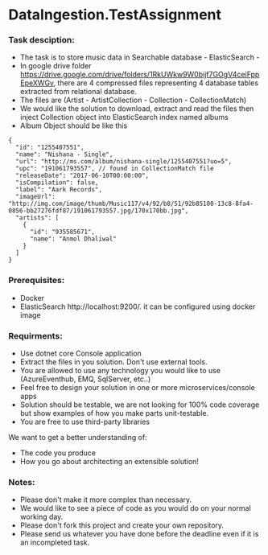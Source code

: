 # DataIngestion.TestAssignment

### Task desciption:
- The task is to store music data in Searchable database - ElasticSearch - 
- In google drive folder https://drive.google.com/drive/folders/1RkUWkw9W0bijf7GOgV4ceiFppEpeXWGv, there are 4 compressed files representing 4 database tables extracted from relational database.
- The files are (Artist - ArtistCollection - Collection - CollectionMatch)
- We would like the solution to download, extract and read the files then inject Collection object into ElasticSearch index named albums
- Album Object should be like this

```
{
  "id": "1255407551",
  "name": "Nishana - Single",
  "url": "http://ms.com/album/nishana-single/1255407551?uo=5",
  "upc": "191061793557", // found in CollectionMatch file
  "releaseDate": "2017-06-10T00:00:00",
  "isCompilation": false,
  "label": "Aark Records",
  "imageUrl": "http://img.com/image/thumb/Music117/v4/92/b8/51/92b85100-13c8-8fa4-0856-bb27276fdf87/191061793557.jpg/170x170bb.jpg",
  "artists": [
    {
      "id": "935585671",
      "name": "Anmol Dhaliwal"
    }
  ]
}
```


### Prerequisites:
- Docker
- ElasticSearch http://localhost:9200/. it can be configured using docker image

### Requirments:
- Use dotnet core Console application
- Extract the files in you solution. Don't use external tools.
- You are allowed to use any technology you would like to use (AzureEventhub, EMQ, SqlServer, etc..)
- Feel free to design your solution in one or more microservices/console apps
- Solution should be testable, we are not looking for 100% code coverage but show examples of how you make parts unit-testable.
- You are free to use third-party libraries

We want to get a better understanding of:
- The code you produce
- How you go about architecting an extensible solution!

### Notes:
- Please don't make it more complex than necessary.
- We would like to see a piece of code as you would do on your normal working day.
- Please don't fork this project and create your own repository.
- Please send us whatever you have done before the deadline even if it is an incompleted task.
